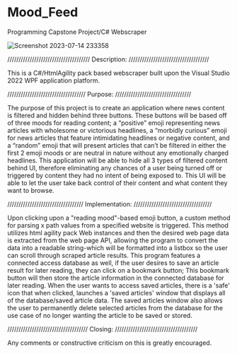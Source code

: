 # Mood_Feed
Programming Capstone Project/C# Webscraper

![Screenshot 2023-07-14 233358](https://github.com/SBurgerss/Mood_Feed/assets/131003779/2edb0f0d-b8c1-47ab-861e-763f22bd19e0)


/////////////////////////////////////
Description:
////////////////////////////////////

This is a C#/HtmlAgility pack based webscraper built upon the Visual Studio 2022 WPF application platform.


///////////////////////////////////
Purpose:
//////////////////////////////////

The purpose of this project is to create an application where news content is filtered and hidden 
behind three buttons. These buttons will be based off of three moods for reading content; a 
“positive” emoji representing news articles with wholesome or victorious headlines, a “morbidly 
curious” emoji for news articles that feature intimidating headlines or negative content, and a 
“random” emoji that will present articles that can’t be filtered in either the first 2 emoji moods or 
are neutral in nature without any emotionally charged headlines. This application will be able to 
hide all 3 types of filtered content behind UI, therefore eliminating any chances of a user being 
turned off or triggered by content they had no intent of being exposed to. This UI will be able to 
let the user take back control of their content and what content they want to browse.


//////////////////////////////////
Implementation:
///////////////////////////////////

Upon clicking upon a "reading mood"-based emoji button, a custom method for parsing x path values from a specified website is triggered. This method utilizes html agility pack Web instances and then the desired web page data is extracted from the web page API, allowing the program to convert the data into a readable string-which will be formatted into a listbox so the user can scroll through scraped article results.
This program features a connected access database as well, if the user desires to save an article result for later reading, they can click on a bookmark button; This bookmark button will then store the article information in the connected database for later reading.
When the user wants to access saved articles, there is a 'safe' icon that when clicked, launches a 'saved articles' window that displays all of the database/saved article data. The saved articles window also allows the user to permanently delete selected articles from the database for the use case of no longer wanting the article to be saved or stored.


////////////////////////////////////
Closing:
/////////////////////////////////////

Any comments or constructive criticism on this is greatly encouraged.

